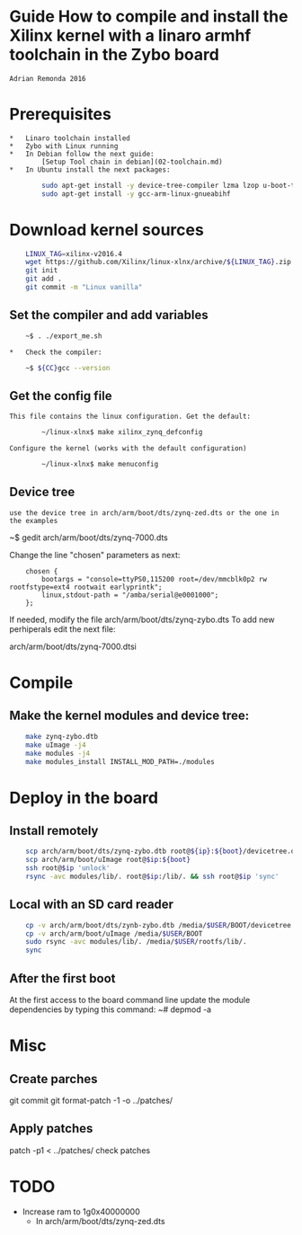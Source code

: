 # Guide How to compile and install the Xilinx kernel with a linaro armhf toolchain in the Zybo board
    Adrian Remonda 2016

# Prerequisites
    *   Linaro toolchain installed
    *   Zybo with Linux running
    *   In Debian follow the next guide:
            [Setup Tool chain in debian](02-toolchain.md)
    *   In Ubuntu install the next packages:
    
```sh
        sudo apt-get install -y device-tree-compiler lzma lzop u-boot-tools 
        sudo apt-get install -y gcc-arm-linux-gnueabihf
```

# Download kernel sources

```sh
    LINUX_TAG=xilinx-v2016.4
    wget https://github.com/Xilinx/linux-xlnx/archive/${LINUX_TAG}.zip && unzip ${LINUX_TAG}.zip && cd linux-xlnx-${LINUX_TAG}
    git init
    git add .
    git commit -m "Linux vanilla"

```

Set the compiler and add variables
------
```sh
    ~$ . ./export_me.sh
```    

    *   Check the compiler:

```sh   
	~$ ${CC}gcc --version
```    

Get the config file
----

    This file contains the linux configuration. Get the default:
```sh    
		~/linux-xlnx$ make xilinx_zynq_defconfig
```		
    Configure the kernel (works with the default configuration)
```sh
		~/linux-xlnx$ make menuconfig
```
			
Device tree
-----------

    use the device tree in arch/arm/boot/dts/zynq-zed.dts or the one in the examples

~$ gedit arch/arm/boot/dts/zynq-7000.dts

Change the line "chosen" parameters as next:

     	chosen {
     		bootargs = "console=ttyPS0,115200 root=/dev/mmcblk0p2 rw rootfstype=ext4 rootwait earlyprintk";
     		linux,stdout-path = "/amba/serial@e0001000";
     	};


If needed, modify the file arch/arm/boot/dts/zynq-zybo.dts
To add new perhiperals edit the next file:

arch/arm/boot/dts/zynq-7000.dtsi
	        


# Compile



Make the kernel modules and device tree:
---

```sh
    make zynq-zybo.dtb
    make uImage -j4
    make modules -j4
    make modules_install INSTALL_MOD_PATH=./modules
```


# Deploy in the board


Install remotely
----------------
```sh
    scp arch/arm/boot/dts/zynq-zybo.dtb root@${ip}:${boot}/devicetree.dtb
    scp arch/arm/boot/uImage root@$ip:${boot}
    ssh root@$ip 'unlock'
    rsync -avc modules/lib/. root@$ip:/lib/. && ssh root@$ip 'sync'
```   
    
Local with an SD card reader
------
```sh
    cp -v arch/arm/boot/dts/zynb-zybo.dtb /media/$USER/BOOT/devicetree.dtb
    cp -v arch/arm/boot/uImage /media/$USER/BOOT
    sudo rsync -avc modules/lib/. /media/$USER/rootfs/lib/.
    sync

```   

After the first boot
--------------------------
At the first access to the board command line update the module dependencies by typing this command:
~# depmod -a


# Misc
		
Create parches
---
git commit
git format-patch -1 -o ../patches/		

Apply patches
---
patch -p1 < ../patches/ check patches

# TODO 

* Increase ram to 1g0x40000000
    -   In  arch/arm/boot/dts/zynq-zed.dts


